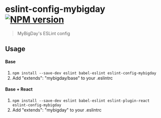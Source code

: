 # eslint-config-mybigday [![NPM version](http://img.shields.io/npm/v/eslint-config-mybigday.svg?style=flat)](https://www.npmjs.com/package/eslint-config-mybigday)

> MyBigDay's ESLint config

## Usage

#### Base

1. `npm install --save-dev eslint babel-eslint eslint-config-mybigday`
2. Add "extends": "mybigday/base" to your .eslintrc

#### Base + React

1. `npm install --save-dev eslint babel-eslint eslint-plugin-react eslint-config-mybigday`
2. Add "extends": "mybigday" to your .eslintrc
